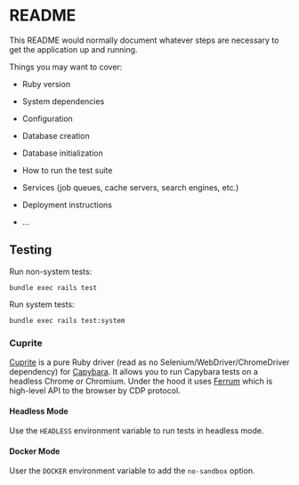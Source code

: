 # README

This README would normally document whatever steps are necessary to get the
application up and running.

Things you may want to cover:

* Ruby version

* System dependencies

* Configuration

* Database creation

* Database initialization

* How to run the test suite

* Services (job queues, cache servers, search engines, etc.)

* Deployment instructions

* ...

## Testing

Run non-system tests:

```
bundle exec rails test
```

Run system tests:

```
bundle exec rails test:system
```

### Cuprite

[Cuprite](https://github.com/rubycdp/cuprite) is a pure Ruby driver (read as no Selenium/WebDriver/ChromeDriver dependency) for [Capybara](https://github.com/teamcapybara/capybara). It allows you to run Capybara tests on a headless Chrome or Chromium. Under the hood it uses [Ferrum](https://github.com/rubycdp/ferrum#index) which is high-level API to the browser by CDP protocol.

#### Headless Mode

Use the `HEADLESS` environment variable to run tests in headless mode.

#### Docker Mode

User the `DOCKER` environment variable to add the `no-sandbox` option.